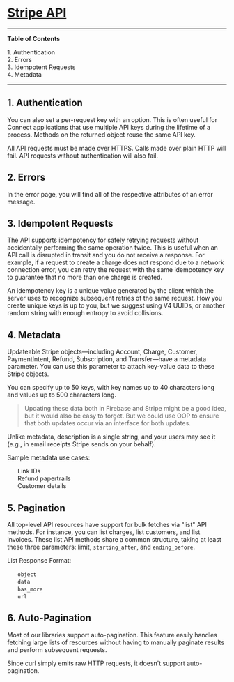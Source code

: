 # [Stripe API][stripe_api]


[stripe_api]: https://stripe.com/docs/api?lang=curl

---

**Table of Contents**


<div id="TOC">
  <style>
    li {
      list-style-type: none;
    }
  </style>

  <ul>
    <li><a href="#1-authentication">1. Authentication</a></li>
    <li><a href="#2-errors">2. Errors</a></li>
    <li><a href="#3-idempotent-requests">3. Idempotent Requests</a></li>
    <li><a href="#4-metadata">4. Metadata</a></li>
  </ul>
</div>

---

## 1. Authentication

You can also set a per-request key with an option. This is often useful for Connect applications that use multiple API keys during the lifetime of a process. Methods on the returned object reuse the same API key.

All API requests must be made over HTTPS. Calls made over plain HTTP will fail. API requests without authentication will also fail.

## 2. Errors

In the error page, you will find all of the respective attributes of an error message.

## 3. Idempotent Requests

The API supports idempotency for safely retrying requests without accidentally performing the same operation twice. This is useful when an API call is disrupted in transit and you do not receive a response. For example, if a request to create a charge does not respond due to a network connection error, you can retry the request with the same idempotency key to guarantee that no more than one charge is created.

An idempotency key is a unique value generated by the client which the server uses to recognize subsequent retries of the same request. How you create unique keys is up to you, but we suggest using V4 UUIDs, or another random string with enough entropy to avoid collisions.

## 4. Metadata

Updateable Stripe objects—including Account, Charge, Customer, PaymentIntent, Refund, Subscription, and Transfer—have a metadata parameter. You can use this parameter to attach key-value data to these Stripe objects.

You can specify up to 50 keys, with key names up to 40 characters long and values up to 500 characters long.

> Updating these data both in Firebase and Stripe might be a good idea, but it would also be easy to forget. But we could use OOP to ensure that both updates occur via an interface for both updates.

Unlike metadata, description is a single string, and your users may see it (e.g., in email receipts Stripe sends on your behalf).

Sample metadata use cases:

- Link IDs
- Refund papertrails
- Customer details

## 5. Pagination

All top-level API resources have support for bulk fetches via "list" API methods. For instance, you can list charges, list customers, and list invoices. These list API methods share a common structure, taking at least these three parameters: limit, `starting_after`, and `ending_before`.

List Response Format:

- `object`
- `data`
- `has_more`
- `url`

## 6. Auto-Pagination

Most of our libraries support auto-pagination. This feature easily handles fetching large lists of resources without having to manually paginate results and perform subsequent requests.

Since curl simply emits raw HTTP requests, it doesn't support auto-pagination.